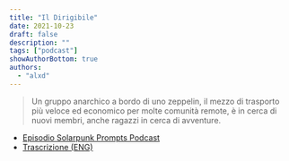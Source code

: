 ```yaml
---
title: "Il Dirigibile"
date: 2021-10-23
draft: false
description: ""
tags: ["podcast"]
showAuthorBottom: true
authors:
  - "alxd"
---
```


> Un gruppo anarchico a bordo di uno zeppelin, il mezzo di trasporto più veloce ed economico per molte comunità remote, è in cerca di nuovi membri, anche ragazzi in cerca di avventure.

- [Episodio Solarpunk Prompts Podcast](https://podcast.tomasino.org/@SolarpunkPrompts/episodes/the-dirigible)
- [Trascrizione (ENG)](https://wiki.tomasino.org/writing/Solarpunk-Prompts---The-Dirigible)
